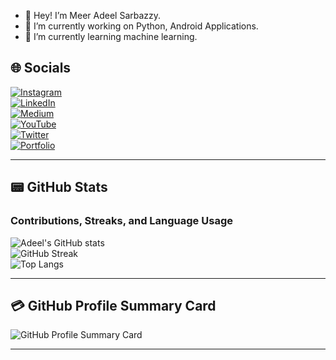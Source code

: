 - 👋 Hey! I’m Meer Adeel Sarbazzy.
- 👀 I’m currently working on Python, Android Applications.
- 🌱 I’m currently learning machine learning.

## 🌐 Socials  
[![Instagram](https://img.shields.io/badge/Instagram-%23E4405F.svg?logo=Instagram&logoColor=white)](https://www.instagram.com/meersarbazzy)  
[![LinkedIn](https://img.shields.io/badge/LinkedIn-%230077B5.svg?logo=LinkedIn&logoColor=white)](https://www.linkedin.com/in/meersarbazzy)  
[![Medium](https://img.shields.io/badge/Medium-%2312100E.svg?logo=medium&logoColor=white)](https://meersarbazzy.medium.com)  
[![YouTube](https://img.shields.io/badge/YouTube-%23FF0000.svg?logo=YouTube&logoColor=white)](https://www.youtube.com/@meersarbazzy)  
[![Twitter](https://img.shields.io/badge/Twitter-%231DA1F2.svg?logo=Twitter&logoColor=white)](https://www.twitter.com/meersarbazzy)  
[![Portfolio](https://img.shields.io/badge/Portfolio-%2312100E.svg?logo=firefox&logoColor=white)](https://meersarbazzy.com)  

---

## 📟 GitHub Stats  

### Contributions, Streaks, and Language Usage  
![Adeel's GitHub stats](https://github-readme-stats.vercel.app/api?username=meersarbazzy&show_icons=true&theme=radical)  
![GitHub Streak](https://github-readme-streak-stats.herokuapp.com?user=meersarbazzy&theme=radical)  
![Top Langs](https://github-readme-stats.vercel.app/api/top-langs/?username=meersarbazzy&layout=compact&theme=radical)  

---

## 💳 GitHub Profile Summary Card  

![GitHub Profile Summary Card](https://github-profile-summary-cards.vercel.app/api/cards/profile-details?username=meersarbazzy&theme=radical)  

---
